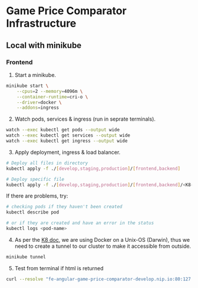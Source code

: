 # Game Price Comparator Infrastructure

## Local with minikube

### Frontend

1. Start a minikube.

```bash
minikube start \
    --cpus=2 --memory=4096m \
    --container-runtime=cri-o \
    --driver=docker \
    --addons=ingress
```

2. Watch pods, services & ingress (run in seprate terminals).
```bash
watch --exec kubectl get pods --output wide
watch --exec kubectl get services --output wide
watch --exec kubectl get ingress --output wide
```

3. Apply deployment, ingress & load balancer.
```bash
# Deploy all files in directory
kubectl apply -f ./[develop,staging,production]/[frontend,backend]

# Deploy specific file
kubectl apply -f ./[develop,staging,production]/[frontend,backend]/<K8-ressource>
```

If there are problems, try:
```bash
# checking pods if they haven't been created
kubectl describe pod

# or if they are created and have an error in the status
kubectl logs <pod-name>
```

4. As per the [K8 doc](https://kubernetes.io/docs/tasks/access-application-cluster/ingress-minikube/#create-an-ingress), we are using Docker on a Unix-OS (Darwin), thus we need to create a tunnel to our cluster to make it accessible from outside.
```bash
minikube tunnel
```

5. Test from terminal if html is returned
```bash
curl --resolve "fe-angular-game-price-comparator-develop.nip.io:80:127.0.0.1" -i http://fe-angular-game-price-comparator-develop.nip.io
```
